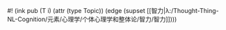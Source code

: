 #! (ink pub (T i) (attr (type Topic)) (edge (supset [[智力|λ:/Thought-Thing-NL-Cognition/元素/心理学/个体心理学和整体论/智力/智力]])))